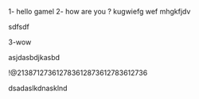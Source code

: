 1- hello gamel 
2- how are you ? 
kugwiefg    wef
mhgkfjdv

sdfsdf


3-wow


asjdasbdjkasbd

!@213871273612783612873612783612736


dsadaslkdnasklnd